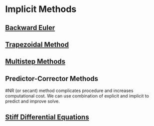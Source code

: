 # Implicit Methods

## [Backward Euler](backward-euler-method.md)



## [Trapezoidal Method](trapezoidal-crank-nicholson-method.md)



## [Multistep Methods](multistep-methods.md)



## Predictor-Corrector Methods
#NR (or secant) method complicates procedure and increases computational cost.
We can use combination of explicit and implicit to predict and improve solve.



## [Stiff Differential Equations](stiff-differential-equations.md)